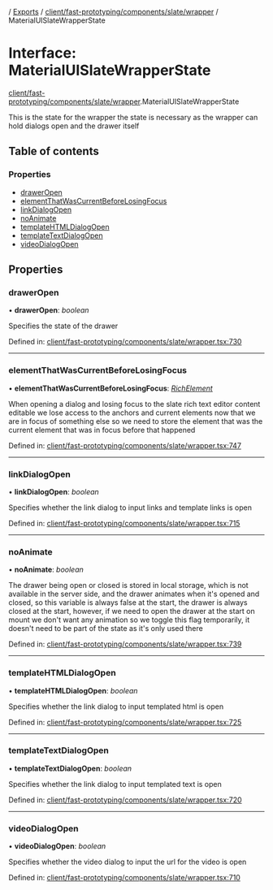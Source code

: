 [](../README.md) / [Exports](../modules.md) / [client/fast-prototyping/components/slate/wrapper](../modules/client_fast_prototyping_components_slate_wrapper.md) / MaterialUISlateWrapperState

# Interface: MaterialUISlateWrapperState

[client/fast-prototyping/components/slate/wrapper](../modules/client_fast_prototyping_components_slate_wrapper.md).MaterialUISlateWrapperState

This is the state for the wrapper
the state is necessary as the wrapper can hold dialogs open
and the drawer itself

## Table of contents

### Properties

- [drawerOpen](client_fast_prototyping_components_slate_wrapper.materialuislatewrapperstate.md#draweropen)
- [elementThatWasCurrentBeforeLosingFocus](client_fast_prototyping_components_slate_wrapper.materialuislatewrapperstate.md#elementthatwascurrentbeforelosingfocus)
- [linkDialogOpen](client_fast_prototyping_components_slate_wrapper.materialuislatewrapperstate.md#linkdialogopen)
- [noAnimate](client_fast_prototyping_components_slate_wrapper.materialuislatewrapperstate.md#noanimate)
- [templateHTMLDialogOpen](client_fast_prototyping_components_slate_wrapper.materialuislatewrapperstate.md#templatehtmldialogopen)
- [templateTextDialogOpen](client_fast_prototyping_components_slate_wrapper.materialuislatewrapperstate.md#templatetextdialogopen)
- [videoDialogOpen](client_fast_prototyping_components_slate_wrapper.materialuislatewrapperstate.md#videodialogopen)

## Properties

### drawerOpen

• **drawerOpen**: *boolean*

Specifies the state of the drawer

Defined in: [client/fast-prototyping/components/slate/wrapper.tsx:730](https://github.com/onzag/itemize/blob/0569bdf2/client/fast-prototyping/components/slate/wrapper.tsx#L730)

___

### elementThatWasCurrentBeforeLosingFocus

• **elementThatWasCurrentBeforeLosingFocus**: [*RichElement*](../modules/client_internal_text_serializer.md#richelement)

When opening a dialog and losing focus to the slate rich text editor content editable
we lose access to the anchors and current elements now that we are in focus of something
else so we need to store the element that was the current element that was in focus
before that happened

Defined in: [client/fast-prototyping/components/slate/wrapper.tsx:747](https://github.com/onzag/itemize/blob/0569bdf2/client/fast-prototyping/components/slate/wrapper.tsx#L747)

___

### linkDialogOpen

• **linkDialogOpen**: *boolean*

Specifies whether the link dialog to input links and template links is open

Defined in: [client/fast-prototyping/components/slate/wrapper.tsx:715](https://github.com/onzag/itemize/blob/0569bdf2/client/fast-prototyping/components/slate/wrapper.tsx#L715)

___

### noAnimate

• **noAnimate**: *boolean*

The drawer being open or closed is stored in local storage, which is not available in the server
side, and the drawer animates when it's opened and closed, so this variable is always false at the
start, the drawer is always closed at the start, however, if we need to open the drawer at the start
on mount we don't want any animation so we toggle this flag temporarily, it doesn't need to be part
of the state as it's only used there

Defined in: [client/fast-prototyping/components/slate/wrapper.tsx:739](https://github.com/onzag/itemize/blob/0569bdf2/client/fast-prototyping/components/slate/wrapper.tsx#L739)

___

### templateHTMLDialogOpen

• **templateHTMLDialogOpen**: *boolean*

Specifies whether the link dialog to input templated html is open

Defined in: [client/fast-prototyping/components/slate/wrapper.tsx:725](https://github.com/onzag/itemize/blob/0569bdf2/client/fast-prototyping/components/slate/wrapper.tsx#L725)

___

### templateTextDialogOpen

• **templateTextDialogOpen**: *boolean*

Specifies whether the link dialog to input templated text is open

Defined in: [client/fast-prototyping/components/slate/wrapper.tsx:720](https://github.com/onzag/itemize/blob/0569bdf2/client/fast-prototyping/components/slate/wrapper.tsx#L720)

___

### videoDialogOpen

• **videoDialogOpen**: *boolean*

Specifies whether the video dialog to input the url for the video is open

Defined in: [client/fast-prototyping/components/slate/wrapper.tsx:710](https://github.com/onzag/itemize/blob/0569bdf2/client/fast-prototyping/components/slate/wrapper.tsx#L710)
